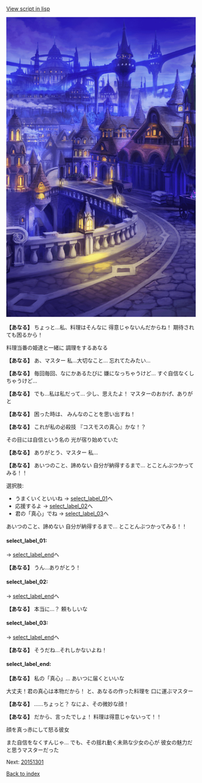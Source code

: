 [View script in lisp](../scripts/20141303.txt)

![town_night.png](../images/backgrounds/town_night.png)

**【あなる】**
ちょっと…私、料理はそんなに
得意じゃないんだからね！
期待されても困るから！

料理当番の姫達と一緒に
調理をするあなる

**【あなる】**
あ、マスター
私…大切なこと…
忘れてたみたい…

**【あなる】**
毎回毎回、なにかあるたびに
嫌になっちゃうけど…
すぐ自信なくしちゃうけど…

**【あなる】**
でも…私は私だって…
少し、思えたよ！
マスターのおかげ、ありがと

**【あなる】**
困った時は、
みんなのことを思い出すね！

**【あなる】**
これが私の必殺技
『コスモスの真心』かな！？

その目には自信という名の
光が宿り始めていた

**【あなる】**
ありがとう、マスター
私…

**【あなる】**
あいつのこと、諦めない
自分が納得するまで…
とことんぶつかってみる！！

選択肢:
- うまくいくといいね → [select_label_01](#select_label_01)へ
- 応援するよ → [select_label_02](#select_label_02)へ
- 君の「真心」でね → [select_label_03](#select_label_03)へ

あいつのこと、諦めない
自分が納得するまで…
とことんぶつかってみる！！

#### select_label_01:
 → [select_label_end](#select_label_end)へ

**【あなる】**
うん…ありがとう！

#### select_label_02:
 → [select_label_end](#select_label_end)へ

**【あなる】**
本当に…？
頼もしいな

#### select_label_03:
 → [select_label_end](#select_label_end)へ

**【あなる】**
そうだね…それしかないよね！

#### select_label_end:

**【あなる】**
私の「真心」…
あいつに届くといいな

大丈夫！君の真心は本物だから！
と、あなるの作った料理を
口に運ぶマスター

**【あなる】**
……ちょっと？
なによ、その微妙な顔！

**【あなる】**
だから、言ったでしょ！
料理は得意じゃないって！！

顔を真っ赤にして怒る彼女

また自信をなくすんじゃ…
でも、その揺れ動く未熟な少女の心が
彼女の魅力だと思うマスターだった

Next: [20151301](20151301.md)

[Back to index](index.md)
